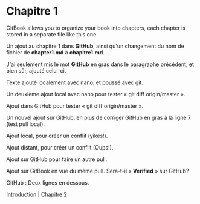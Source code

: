 # Chapitre 1

GitBook allows you to organize your book into chapters, each chapter is stored in a separate file like this one.

Un ajout au chapitre 1 dans **GitHub**, ainsi qu'un changement du nom de fichier de **chapter1.md** à **chapitre1.md**.

J'ai seulement mis le mot **GitHub** en gras dans le paragraphe précédent, et bien sûr, ajouté celui-ci.

Texte ajouté localement avec nano, et poussé avec git.

Un deuxième ajout local avec nano pour tester « git diff origin/master ».

Ajout dans GitHub pour tester « git diff origin/master ».

Un nouvel ajout sur GitHub, en plus de corriger GitHub en gras à la ligne 7 \(test pull local\).

Ajout local, pour créer un conflit \(yikes!\).

Ajout distant, pour créer un conflit \(Oups!\).

Ajout sur GitHub pour faire un autre pull.

Ajout sur GitBook en vue du même pull. Sera-t-il « **Verified** » sur GitHub?

GitHub : Deux lignes en dessous.

[Introduction](/README.md) \| [Chapitre 2](/chapitre2.md)

